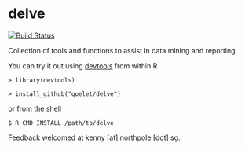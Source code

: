 # delve

[![Build Status](https://travis-ci.org/qoelet/delve.png?branch=master)](https://travis-ci.org/qoelet/delve)

Collection of tools and functions to assist in data mining and reporting.

You can try it out using [devtools](https://github.com/hadley/devtools) from within R

    > library(devtools)
    
    > install_github("qoelet/delve")

or from the shell

    $ R CMD INSTALL /path/to/delve

Feedback welcomed at kenny [at] northpole [dot] sg.